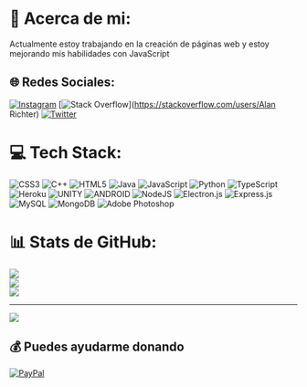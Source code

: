 # 💫 Acerca de mi:
Actualmente estoy trabajando en la creación de páginas web y estoy mejorando mis habilidades con JavaScript


## 🌐 Redes Sociales:
[![Instagram](https://img.shields.io/badge/Instagram-%23E4405F.svg?logo=Instagram&logoColor=white)](https://instagram.com/@_.alanrichter) [![Stack Overflow](https://img.shields.io/badge/-Stackoverflow-FE7A16?logo=stack-overflow&logoColor=white)](https://stackoverflow.com/users/Alan Richter) [![Twitter](https://img.shields.io/badge/Twitter-%231DA1F2.svg?logo=Twitter&logoColor=white)](https://twitter.com/@_alanrichter) 

# 💻 Tech Stack:
![CSS3](https://img.shields.io/badge/css3-%231572B6.svg?style=flat&logo=css3&logoColor=white) ![C++](https://img.shields.io/badge/c++-%2300599C.svg?style=flat&logo=c%2B%2B&logoColor=white) ![HTML5](https://img.shields.io/badge/html5-%23E34F26.svg?style=flat&logo=html5&logoColor=white) ![Java](https://img.shields.io/badge/java-%23ED8B00.svg?style=flat&logo=java&logoColor=white) ![JavaScript](https://img.shields.io/badge/javascript-%23323330.svg?style=flat&logo=javascript&logoColor=%23F7DF1E) ![Python](https://img.shields.io/badge/python-3670A0?style=flat&logo=python&logoColor=ffdd54) ![TypeScript](https://img.shields.io/badge/typescript-%23007ACC.svg?style=flat&logo=typescript&logoColor=white) ![Heroku](https://img.shields.io/badge/heroku-%23430098.svg?style=flat&logo=heroku&logoColor=white) ![UNITY](https://img.shields.io/badge/Unity-%2320232a.svg?style=flat&logo=unity&logoColor=white) ![ANDROID](https://img.shields.io/badge/android-%2320232a.svg?style=flat&logo=android&logoColor=%a4c639) ![NodeJS](https://img.shields.io/badge/node.js-6DA55F?style=flat&logo=node.js&logoColor=white) ![Electron.js](https://img.shields.io/badge/Electron-191970?style=flat&logo=Electron&logoColor=white) ![Express.js](https://img.shields.io/badge/express.js-%23404d59.svg?style=flat&logo=express&logoColor=%2361DAFB) ![MySQL](https://img.shields.io/badge/mysql-%2300f.svg?style=flat&logo=mysql&logoColor=white) ![MongoDB](https://img.shields.io/badge/MongoDB-%234ea94b.svg?style=flat&logo=mongodb&logoColor=white) ![Adobe Photoshop](https://img.shields.io/badge/adobephotoshop-%2331A8FF.svg?style=flat&logo=adobephotoshop&logoColor=white)
# 📊 Stats de GitHub:
![](https://github-readme-stats.vercel.app/api?username=Totis22&theme=radical&hide_border=false&include_all_commits=false&count_private=false)<br/>
![](https://github-readme-streak-stats.herokuapp.com/?user=Totis22&theme=radical&hide_border=false)<br/>
![](https://github-readme-stats.vercel.app/api/top-langs/?username=Totis22&theme=radical&hide_border=false&include_all_commits=false&count_private=false&layout=compact)

---
[![](https://visitcount.itsvg.in/api?id=Totis22&icon=0&color=0)](https://visitcount.itsvg.in)

## 💰 Puedes ayudarme donando
[![PayPal](https://img.shields.io/badge/PayPal-00457C?style=for-the-badge&logo=paypal&logoColor=white)](https://paypal.me/alan2290) 
